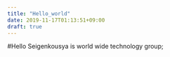 ```yaml
---
title: "Hello_world"
date: 2019-11-17T01:13:51+09:00
draft: true
---
```


#Hello
Seigenkousya is world wide technology group;

